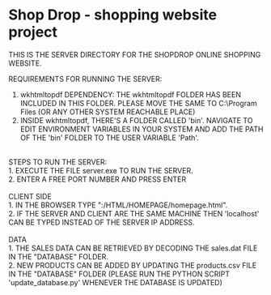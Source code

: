 # Shop Drop - shopping website project

THIS IS THE SERVER DIRECTORY FOR THE SHOPDROP ONLINE SHOPPING WEBSITE. <be>

REQUIREMENTS FOR RUNNING THE SERVER:<br>
1. wkhtmltopdf DEPENDENCY: THE wkhtmltopdf FOLDER HAS BEEN INCLUDED IN THIS FOLDER. PLEASE MOVE THE SAME TO C:\Program Files (OR ANY OTHER SYSTEM REACHABLE PLACE)<br>
2. INSIDE wkhtmltopdf, THERE'S A FOLDER CALLED 'bin'. NAVIGATE TO EDIT ENVIRONMENT VARIABLES IN YOUR SYSTEM AND ADD THE PATH OF THE 'bin' FOLDER TO THE USER VARIABLE 'Path'.<br>
<br>
STEPS TO RUN THE SERVER:<br>
1. EXECUTE THE FILE server.exe TO RUN THE SERVER.<br>
2. ENTER A FREE PORT NUMBER AND PRESS ENTER<br>
<br>
CLIENT SIDE<br>
1. IN THE BROWSER TYPE "<SERVER IP ADDRESS>:<PORT NUMBER>/HTML/HOMEPAGE/homepage.html".<br>
2. IF THE SERVER AND CLIENT ARE THE SAME MACHINE THEN 'localhost' CAN BE TYPED INSTEAD OF THE SERVER IP ADDRESS.<br>
<br>
DATA<br>
1. THE SALES DATA CAN BE RETRIEVED BY DECODING THE sales.dat FILE IN THE "DATABASE" FOLDER.<br>
2. NEW PRODUCTS CAN BE ADDED BY UPDATING THE products.csv FILE IN THE "DATABASE" FOLDER (PLEASE RUN THE PYTHON SCRIPT 'update_database.py' WHENEVER THE DATABASE IS UPDATED)<br>